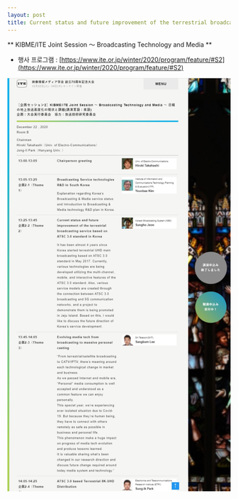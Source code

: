 ```yaml
---
layout: post
title: Current status and future improvement of the terrestrial broadcasting service based on ATSC 3.0 standard in Korea
---
```


** KIBME/ITE Joint Session ～ Broadcasting Technology and Media **

* 행사 프로그램 : [https://www.ite.or.jp/winter/2020/program/feature/#S2](https://www.ite.or.jp/winter/2020/program/feature/#S2)

![그림](/images/KIBME_ITE_WORKSHOP.JPG)
